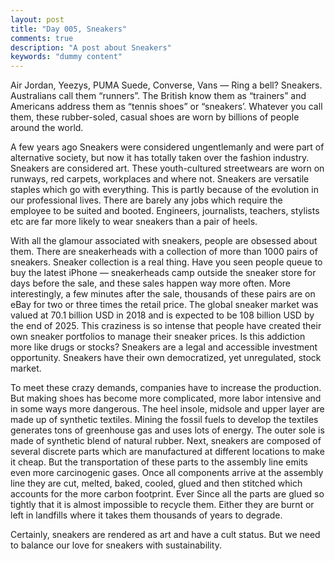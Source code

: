 ```yaml
---
layout: post
title: "Day 005, Sneakers"
comments: true
description: "A post about Sneakers"
keywords: "dummy content"
---
```


Air Jordan, Yeezys, PUMA Suede, Converse, Vans — Ring a bell? Sneakers. Australians call them “runners”. The British know them as “trainers” and Americans address them as “tennis shoes” or “sneakers’. Whatever you call them, these rubber-soled, casual shoes are worn by billions of people around the world. 

A few years ago Sneakers were considered ungentlemanly and were part of alternative society, but now it has totally taken over the fashion industry. Sneakers are considered art. These youth-cultured streetwears are worn on runways, red carpets, workplaces and where not. Sneakers are versatile staples which go with everything. This is partly because of the evolution in our professional lives. There are barely any jobs which require the employee to be suited and booted. Engineers, journalists, teachers, stylists etc are far more likely to wear sneakers than a pair of heels.

With all the glamour associated with sneakers, people are obsessed about them. There are sneakerheads with a collection of more than 1000 pairs of sneakers. Sneaker collection is a real thing. Have you seen people queue to buy the latest iPhone — sneakerheads camp outside the sneaker store for days before the sale, and these sales happen way more often. More interestingly, a few minutes after the sale, thousands of these pairs are on eBay for two or three times the retail price. The global sneaker market was valued at 70.1 billion USD in 2018 and is expected to be 108 billion USD by the end of 2025. This craziness is so intense that people have created their own sneaker portfolios to manage their sneaker prices. Is this addiction more like drugs or stocks? Sneakers are a legal and accessible investment opportunity. Sneakers have their own democratized, yet unregulated, stock market. 

To meet these crazy demands, companies have to increase the production. But making shoes has become more complicated, more labor intensive and in some ways more dangerous. The heel insole, midsole and upper layer are made up of synthetic textiles. Mining the fossil fuels to develop the textiles generates tons of greenhouse gas and uses lots of energy. The outer sole is made of synthetic blend of natural rubber. Next, sneakers are composed of several discrete parts which are manufactured at different locations to make it cheap. But the transportation of these parts to the assembly line emits even more carcinogenic gases. Once all components arrive at the assembly line they are cut, melted, baked, cooled, glued and then stitched which accounts for the more carbon footprint. Ever Since all the parts are glued so tightly that it is almost impossible to recycle them. Either they are burnt or left in landfills where it takes them thousands of years to degrade.

Certainly, sneakers are rendered as art and have a cult status. But we need to balance our love for sneakers with sustainability. 

